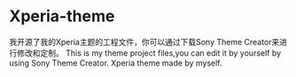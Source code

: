 # Xperia-theme

我开源了我的Xperia主题的工程文件，你可以通过下载Sony Theme Creator来进行修改和定制。
This is my theme project files,you can edit it by yourself by using Sony Theme Creator.
Xperia theme made by myself.
